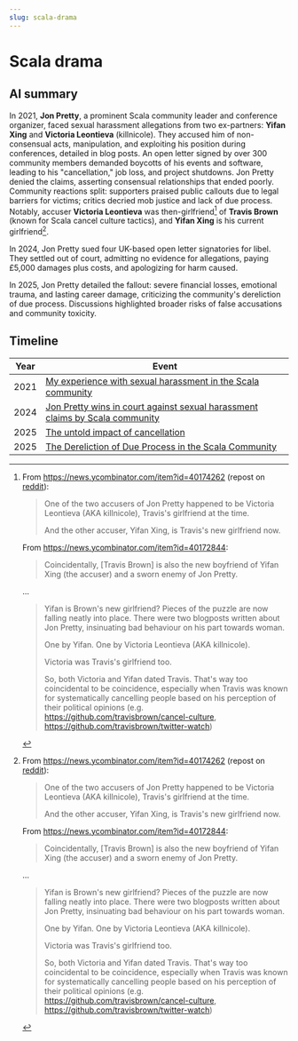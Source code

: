 ```yaml
---
slug: scala-drama
---
```


# Scala drama

## AI summary

In 2021, **Jon Pretty**, a prominent Scala community leader and conference organizer, faced sexual harassment allegations from two ex-partners: **Yifan Xing** and **Victoria Leontieva** (killnicole). They accused him of non-consensual acts, manipulation, and exploiting his position during conferences, detailed in blog posts. An open letter signed by over 300 community members demanded boycotts of his events and software, leading to his "cancellation," job loss, and project shutdowns. Jon Pretty denied the claims, asserting consensual relationships that ended poorly.
Community reactions split: supporters praised public callouts due to legal barriers for victims; critics decried mob justice and lack of due process. Notably, accuser **Victoria Leontieva** was then-girlfriend[^love] of **Travis Brown** (known for Scala cancel culture tactics), and **Yifan Xing** is his current girlfriend[^love].

In 2024, Jon Pretty sued four UK-based open letter signatories for libel. They settled out of court, admitting no evidence for allegations, paying £5,000 damages plus costs, and apologizing for harm caused.

In 2025, Jon Pretty detailed the fallout: severe financial losses, emotional trauma, and lasting career damage, criticizing the community's dereliction of due process. Discussions highlighted broader risks of false accusations and community toxicity.

## Timeline

| Year | Event                                                                                                                         |
| ---- | ----------------------------------------------------------------------------------------------------------------------------- |
| 2021 | [My experience with sexual harassment in the Scala community](https://news.ycombinator.com/item?id=26961482)                  |
| 2024 | [Jon Pretty wins in court against sexual harassment claims by Scala community](https://news.ycombinator.com/item?id=40169578) |
| 2025 | [The untold impact of cancellation](https://news.ycombinator.com/item?id=44755644)                                            |
| 2025 | [The Dereliction of Due Process in the Scala Community](https://news.ycombinator.com/item?id=44836170)                        |


[^love]: 
    From https://news.ycombinator.com/item?id=40174262 (repost on [reddit](https://old.reddit.com/r/scala/comments/1meuv2p/the_untold_impact_of_cancellation/n6pe6tf/?context=3)):

    > One of the two accusers of Jon Pretty happened to be Victoria Leontieva (AKA killnicole), Travis's girlfriend at the time.
    > 
    > And the other accuser, Yifan Xing, is Travis's new girlfriend now.

    From https://news.ycombinator.com/item?id=40172844:

    > Coincidentally, [Travis Brown] is also the new boyfriend of Yifan Xing (the accuser) and a sworn enemy of Jon Pretty.

    ...

    > Yifan is Brown's new girlfriend?
    > Pieces of the puzzle are now falling neatly into place. There were two blogposts written about Jon Pretty, insinuating bad behaviour on his part towards woman.
    > 
    > One by Yifan. One by Victoria Leontieva (AKA killnicole).
    > 
    > Victoria was Travis's girlfriend too.
    > 
    > So, both Victoria and Yifan dated Travis. That's way too coincidental to be coincidence, especially when Travis was known for systematically cancelling people based on his perception of their political opinions (e.g. https://github.com/travisbrown/cancel-culture, https://github.com/travisbrown/twitter-watch)


